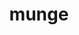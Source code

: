 ---
title: "munge"
layout: cache
categories: [package, v0.18.1]
meta: {"versions": ["0.5.14"], "compilers": ["gcc@=7.5.0"], "oss": ["ubuntu18.04"], "platforms": ["linux"], "targets": ["x86_64"], "stacks": ["e4s", "radiuss", "root", "tutorial"], "num_specs": 1, "num_specs_by_stack": {"radiuss": 1, "tutorial": 1, "root": 1, "e4s": 1}}
spec_details: [{"hash": "f7lz2ayfdxxfps4riecqfk4rcq3dnij5", "compiler": "gcc@=7.5.0", "versions": ["0.5.14"], "os": "ubuntu18.04", "platform": "linux", "target": "x86_64", "variants": ["localstatedir=PREFIX/var"], "stacks": ["radiuss", "tutorial", "root", "e4s"], "size": "-", "tarball": "https://binaries.spack.io/releases/v0.18.1/build_cache/linux-ubuntu18.04-x86_64/gcc-7.5.0/munge-0.5.14/linux-ubuntu18.04-x86_64-gcc-7.5.0-munge-0.5.14-f7lz2ayfdxxfps4riecqfk4rcq3dnij5.spack"}]
---